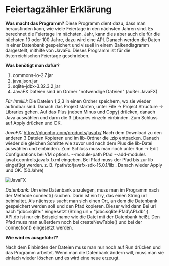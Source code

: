 <h1>Feiertagzähler Erklärung</h1>

**Was macht das Programm?**
Diese Programm dient dazu, dass man herausfinden kann, wie viele Feiertage in den nächsten Jahren sind. Es berechnet die Feiertage im nächsten.
Jahr, kann dies aber auch die für die nächsten 10 oder 100 Jahre, dazu wird eine API.
Danach werden die Daten in einer Datenbank gespeichert und visuell in einem Balkendiagramm dargestellt, mithilfe von JavaFx.
Dieses Programm ist für die österreichischen Feiertage geschrieben.


**Was benötigt man dafür?**
1. commons-io-2.7.jar
2. java.json.jar
3. sqlite-jdbx-3.32.3.2.jar
4. JavaFX
Dateien sind im Ordner "notwendige Dateien" (außer JavaFX)

_Für IntelliJ:_
Die Dateien 1,2,3 in einen Ordner speichern, wo sie wieder aufindbar sind. Danach das Projekt starten, unter File -> Project Structure -> Libraries gehen. Auf das Plus (neben Minus und Copy) drücken, danach Java auswählen und dann die 3 Libraries einzeln einbinden. Zum Schluss
auf Apply drücken und OK.

_JavaFX:_
https://gluonhq.com/products/javafx/
Nach dem Download zu den anderen 3 Dateien Kopieren und im lib-Ordner die .zip entpacken. Danach wieder die gleichen Schritte 
wie zuvor und nach dem Plus die lib-Datei auswählen und einbinden. Zum Schluss muss man noch unter Run -> Edit Configurations bei VM options.
--module-path Pfad --add-modules javafx.controls,javafx.fxml   eingeben. Bei Pfad muss der Pfad bis zur lib eingefügt werden.
z. B. /path/to/javafx-sdk-15.0.1/lib . Danach wieder Apply und OK. (50Jahre)

![JavaFX](https://user-images.githubusercontent.com/59961104/98450277-d7aa9580-213b-11eb-9b17-564107d45f7a.JPG)

_Datenbank:_
Um eine Datenbank anzulegen, muss man im Programm nach der Methode connect() suchen. Darin ist ein try, das einen String url beinhaltet.
Als nächstes sucht man sich einen Ort, an dem die Datenbank gespeichert werden soll und den Pfad kopieren. Dieser wird dann
Bei url nach "jdbc:sqlite:" eingesetzt (String url = "jdbc:sqlite:Pfad\\API.db";). API.db ist nur ein Beispielname wie die Datei mit der 
Datenbank heißt. Den Pfad muss man außerdem noch bei createNewTable() und bei der connection() eingesetzt werden.


**Wie wird es ausgeführt?**

Nach dem Einbinden der Dateien muss man nur noch auf Run drücken und das Programm arbeitet. 
Wenn man die Datenbank ändern will, muss man sie einfach wieder löschen und es wird eine neue erzeugt.
